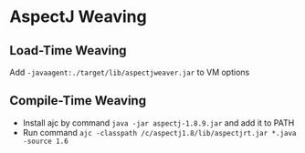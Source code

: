 # AspectJ Weaving

## Load-Time Weaving
Add `-javaagent:./target/lib/aspectjweaver.jar` to VM options

## Compile-Time Weaving
- Install ajc by command `java -jar aspectj-1.8.9.jar` and add it to PATH
- Run command `ajc -classpath /c/aspectj1.8/lib/aspectjrt.jar *.java -source 1.6`

